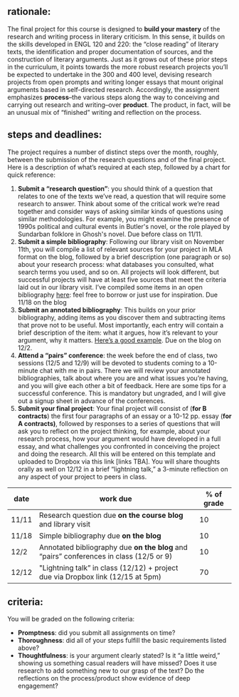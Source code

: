 
## rationale:

The final project for this course is designed to **build your mastery** of the research and writing process in literary criticism. In this sense, it builds on the skills developed in ENGL 120 and 220: the “close reading” of literary texts, the identification and proper documentation of sources, and the construction of literary arguments. Just as it grows out of these prior steps in the curriculum, it points towards the more robust research projects you’ll be expected to undertake in the 300 and 400 level, devising research projects from open prompts and writing longer essays that mount original arguments based in self-directed research. Accordingly, the assignment emphasizes **process**–the various steps along the way to conceiving and carrying out research and writing–over **product**. The product, in fact, will be an unusual mix of “finished” writing and reflection on the process.

## steps and deadlines:

The project requires a number of distinct steps over the month, roughly, between the submission of the research questions and of the final project. Here is a description of what’s required at each step, followed by a chart for quick reference:

1. **Submit a “research question”**: you should think of a question that relates to one of the texts we’ve read, a question that will require some research to answer. Think about some of the critical work we’re read together and consider ways of asking similar kinds of questions using similar methodologies. For example, you might examine the presence of 1990s political and cultural events in Butler's novel, or the role played by Sundarban folklore in Ghosh's novel. Due before class on 11/11.
2. **Submit a simple bibliography**: Following our library visit on November 11th, you will compile a list of relevant sources for your project in MLA format on the blog, followed by a brief description (one paragraph or so) about your research process: what databases you consulted, what search terms you used, and so on. All projects will look different, but successful projects will have at least five sources that meet the criteria laid out in our library visit. I’ve compiled some items in an open bibliography [here](https://engl252fa22s4.commons.gc.cuny.edu/biblio/): feel free to borrow or just use for inspiration. Due 11/18 on the blog
3. **Submit an annotated bibliography**: This builds on your prior bibliography, adding items as you discover them and subtracting items that prove not to be useful. Most importantly, each entry will contain a brief description of the item: what it argues, how it’s relevant to your argument, why it matters. [Here’s a good example](https://indivisible.commons.gc.cuny.edu/2020/11/28/annotated-bib-2/). Due on the blog on 12/2.
4. **Attend a “pairs” conference**: the week before the end of class, two sessions (12/5 and 12/9) will be devoted to students coming to a 10-minute chat with me in pairs. There we will review your annotated bibliographies, talk about where you are and what issues you’re having, and you will give each other a bit of feedback. Here are some tips for a successful conference. This is mandatory but ungraded, and I will give out a signup sheet in advance of the conferences.
5. **Submit your final project**: Your final project will consist of (**for B contracts**) the first four paragraphs of an essay or a 10-12 pp. essay (**for A contracts)**, followed by responses to a series of questions that will ask you to reflect on the project thinking, for example, about your research process, how your argument would have developed in a full essay, and what challenges you confronted in conceiving the project and doing the research. All this will be entered on this template and uploaded to Dropbox via this link [links TBA]. You will share thoughts orally as well on 12/12 in a brief “lightning talk,” a 3-minute reflection on any aspect of your project to peers in class.





 **date** | **work due** | **% of grade** 
----------| -------- | -------
11/11|Research question due **on the course blog** and library visit| 10
11/18|Simple bibliography due **on the blog**|10
12/2|Annotated bibliography due **on the blog** and “pairs” conferences in class (12/5 or 9)|10
12/12|"Lightning talk” in class (12/12) + project due via Dropbox link (12/15 at 5pm)|70










criteria:
---------

You will be graded on the following criteria:

*   **Promptness**: did you submit all assignments on time?
*   **Thoroughness**: did all of your steps fulfill the basic requirements listed above?
*   **Thoughtfulness**: is your argument clearly stated? Is it “a little weird,” showing us something casual readers will have missed? Does it use research to add something new to our grasp of the text? Do the reflections on the process/product show evidence of deep engagement?
